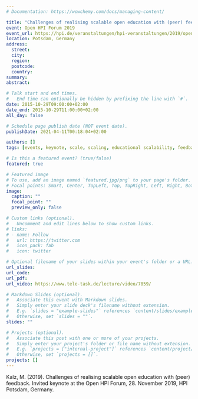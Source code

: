 ```yaml
---
# Documentation: https://wowchemy.com/docs/managing-content/

title: "Challenges of realising scalable open education with (peer) feedback"
event: Open HPI Forum 2019
event_url: https://hpi.de/veranstaltungen/hpi-veranstaltungen/2019/openhpi-forum-2019.html
location: Potsdam, Germany
address:
  street:
  city:
  region:
  postcode:
  country:
summary:
abstract:

# Talk start and end times.
#   End time can optionally be hidden by prefixing the line with `#`.
date: 2015-10-29T09:00:00+02:00
date_end: 2015-10-29T11:00:00+02:00
all_day: false

# Schedule page publish date (NOT event date).
publishDate: 2021-04-11T00:18:04+02:00

authors: []
tags: [events, keynote, scale, scaling, educational scalability, feedback, peer-feedback]

# Is this a featured event? (true/false)
featured: true

# Featured image
# To use, add an image named `featured.jpg/png` to your page's folder. 
# Focal points: Smart, Center, TopLeft, Top, TopRight, Left, Right, BottomLeft, Bottom, BottomRight.
image:
  caption: ""
  focal_point: ""
  preview_only: false

# Custom links (optional).
#   Uncomment and edit lines below to show custom links.
# links:
# - name: Follow
#   url: https://twitter.com
#   icon_pack: fab
#   icon: twitter

# Optional filename of your slides within your event's folder or a URL.
url_slides: 
url_code:
url_pdf:
url_video: https://www.tele-task.de/lecture/video/7859/

# Markdown Slides (optional).
#   Associate this event with Markdown slides.
#   Simply enter your slide deck's filename without extension.
#   E.g. `slides = "example-slides"` references `content/slides/example-slides.md`.
#   Otherwise, set `slides = ""`.
slides: ""

# Projects (optional).
#   Associate this post with one or more of your projects.
#   Simply enter your project's folder or file name without extension.
#   E.g. `projects = ["internal-project"]` references `content/project/deep-learning/index.md`.
#   Otherwise, set `projects = []`.
projects: []
---
```

Kalz, M. (2019). Challenges of realising scalable open education with (peer) feedback. Invited keynote at the Open HPI Forum, 28. November 2019, HPI Potsdam, Germany.
